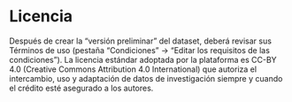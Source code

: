 # Licencia


Después de crear la “versión preliminar” del dataset, deberá revisar sus Términos de uso (pestaña “Condiciones” → “Editar los requisitos de las condiciones”). La licencia estándar adoptada por la plataforma es CC-BY 4.0 (Creative Commons Attribution 4.0 International) que autoriza el intercambio, uso y adaptación de datos de investigación siempre y cuando el crédito esté asegurado a los autores. 